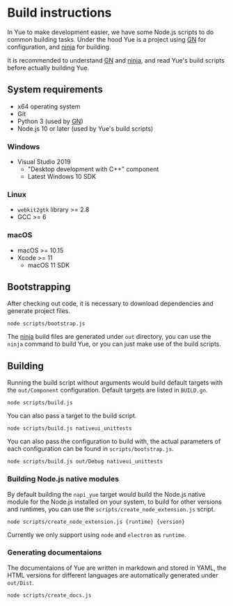 # Build instructions

In Yue to make development easier, we have some Node.js scripts to do common
building tasks. Under the hood Yue is a project using [GN][gn] for
configuration, and [ninja][ninja] for building.

It is recommended to understand [GN][gn] and [ninja][ninja], and read Yue's
build scripts before actually building Yue.

## System requirements

* x64 operating system
* Git
* Python 3 (used by [GN][gn])
* Node.js 10 or later (used by Yue's build scripts)

### Windows

* Visual Studio 2019
  * "Desktop development with C++" component
  * Latest Windows 10 SDK

### Linux

* `webkit2gtk` library >= 2.8
* GCC >= 6

### macOS

* macOS >= 10.15
* Xcode >= 11
  * macOS 11 SDK

## Bootstrapping

After checking out code, it is necessary to download dependencies and generate
project files.

```
node scripts/bootstrap.js
```

The [ninja][ninja] build files are generated under `out` directory, you can use
the `ninja` command to build Yue, or you can just make use of the build scripts.

## Building

Running the build script without arguments would build default targets with the
`out/Component` configuration. Default targets are listed in `BUILD.gn`.

```
node scripts/build.js
```

You can also pass a target to the build script.

```
node scripts/build.js nativeui_unittests
```

You can also pass the configuration to build with, the actual parameters of each
configuration can be found in `scripts/bootstrap.js`.

```
node scripts/build.js out/Debug nativeui_unittests
```

### Building Node.js native modules

By default building the `napi_yue` target would build the Node.js native module
for the Node.js installed on your system, to build for other versions and
runtimes, you can use the `scripts/create_node_extension.js` script.

```
node scripts/create_node_extension.js {runtime} {version}
```

Currently we only support using `node` and `electron` as `runtime`.

### Generating documentaions

The documentaions of Yue are written in markdown and stored in YAML, the HTML
versions for different languages are automatically generated under `out/Dist`.

```
node scripts/create_docs.js
```

[gn]: https://chromium.googlesource.com/chromium/src/+/master/tools/gn/README.md
[ninja]: https://ninja-build.org

